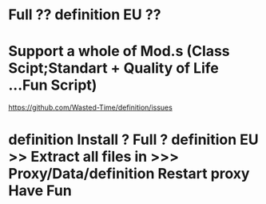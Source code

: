 # Full ?? definition  EU ??

# Support a whole of Mod.s (Class Scipt;Standart + Quality of Life ...Fun Script)  

https://github.com/Wasted-Time/definition/issues
#

# definition Install ?   Full ? definition EU >>  Extract all files in >>> Proxy/Data/definition Restart proxy Have Fun  
